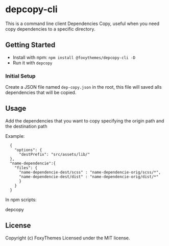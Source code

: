 # depcopy-cli

This is a command line client Dependencies Copy, useful when you need copy dependencies to a specific directory.

## Getting Started

*  Install with npm: `npm install @foxythemes/depcopy-cli -D`
*  Run it with `depcopy`

### Initial Setup

Create a JSON file named `dep-copy.json` in the root, this file will saved alls dependencies that will be copied.

## Usage

Add the dependencies that you want to copy specifying the origin path and the destination path

Example:

```	
  {
    "options": {
      "destPrefix": "src/assets/lib/"
  },
  "name-dependencie":{
    "files": {
      "name-dependencie-dest/scss" : "name-dependencie-orig/scss/*",
      "name-dependencie-dest/dist" : "name-dependencie-orig/dist/*"
      }
    }
  }  

```

In npm scripts:

  depcopy


## License

Copyright (c) FoxyThemes
Licensed under the MIT license.
